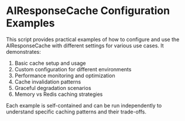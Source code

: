 # AIResponseCache Configuration Examples

This script provides practical examples of how to configure and use the AIResponseCache
with different settings for various use cases. It demonstrates:

1. Basic cache setup and usage
2. Custom configuration for different environments
3. Performance monitoring and optimization
4. Cache invalidation patterns
5. Graceful degradation scenarios
6. Memory vs Redis caching strategies

Each example is self-contained and can be run independently to understand
specific caching patterns and their trade-offs.
